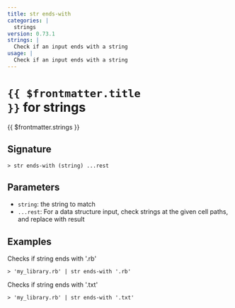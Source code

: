 ```yaml
---
title: str ends-with
categories: |
  strings
version: 0.73.1
strings: |
  Check if an input ends with a string
usage: |
  Check if an input ends with a string
---
```


# <code>{{ $frontmatter.title }}</code> for strings

<div class='command-title'>{{ $frontmatter.strings }}</div>

## Signature

```> str ends-with (string) ...rest```

## Parameters

 -  `string`: the string to match
 -  `...rest`: For a data structure input, check strings at the given cell paths, and replace with result

## Examples

Checks if string ends with '.rb'
```shell
> 'my_library.rb' | str ends-with '.rb'
```

Checks if string ends with '.txt'
```shell
> 'my_library.rb' | str ends-with '.txt'
```
